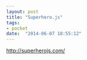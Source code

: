 ```yaml
---
layout: post
title: "Superhero.js"
tags:
- pocket
date:  "2014-06-07 18:55:12"
---
```


http://superherojs.com/

